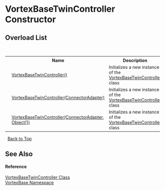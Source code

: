 # VortexBaseTwinController Constructor 
 


## Overload List
&nbsp;<table><tr><th></th><th>Name</th><th>Description</th></tr><tr><td>![Public method](media/pubmethod.gif "Public method")</td><td><a href="M_VortexBase_VortexBaseTwinController__ctor.md">VortexBaseTwinController()</a></td><td>
Initializes a new instance of the <a href="T_VortexBase_VortexBaseTwinController.md">VortexBaseTwinController</a> class</td></tr><tr><td>![Public method](media/pubmethod.gif "Public method")</td><td><a href="M_VortexBase_VortexBaseTwinController__ctor_1.md">VortexBaseTwinController(ConnectorAdapter)</a></td><td>
Initializes a new instance of the <a href="T_VortexBase_VortexBaseTwinController.md">VortexBaseTwinController</a> class</td></tr><tr><td>![Public method](media/pubmethod.gif "Public method")</td><td><a href="M_VortexBase_VortexBaseTwinController__ctor_2.md">VortexBaseTwinController(ConnectorAdapter, Object[])</a></td><td>
Initializes a new instance of the <a href="T_VortexBase_VortexBaseTwinController.md">VortexBaseTwinController</a> class</td></tr></table>&nbsp;
<a href="#vortexbasetwincontroller-constructor">Back to Top</a>

## See Also


#### Reference
<a href="T_VortexBase_VortexBaseTwinController.md">VortexBaseTwinController Class</a><br /><a href="N_VortexBase.md">VortexBase Namespace</a><br />